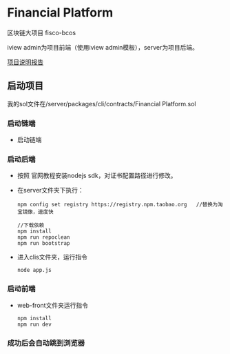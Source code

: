 # Financial Platform
 区块链大项目 fisco-bcos

iview admin为项目前端（使用iview admin模板），server为项目后端。

[项目说明报告](https://shimo.im/docs/xhnamRJQnoANkMHa)

## 启动项目

我的sol文件在/server/packages/cli/contracts/Financial Platform.sol

### 启动链端

- 启动链端

### 启动后端

- 按照 官网教程安装nodejs sdk，对证书配置路径进行修改。

- 在server文件夹下执行：

  ```
  npm config set registry https://registry.npm.taobao.org	//替换为淘宝镜像，速度快
  
  //下载依赖
  npm install
  npm run repoclean
  npm run bootstrap
  ```

- 进入clis文件夹，运行指令

  ```
  node app.js
  ```


### 启动前端

- web-front文件夹运行指令

  ```
  npm install	
  npm run dev	
  ```


### 成功后会自动跳到浏览器
